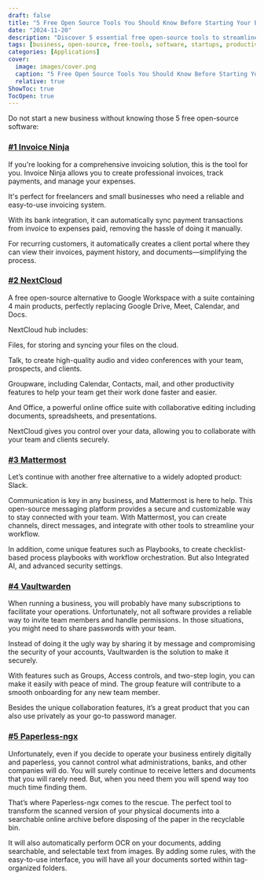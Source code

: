 ```yaml
---
draft: false
title: "5 Free Open Source Tools You Should Know Before Starting Your Business"
date: "2024-11-20"
description: "Discover 5 essential free open-source tools to streamline your business operations. From invoicing to file storage, team communication, password management, and document digitization, these tools are designed to boost productivity and security for startups and small businesses."
tags: [business, open-source, free-tools, software, startups, productivity, invoicing, storage, communication, password-management, document-management]
categories: [Applications]
cover:
  image: images/cover.png
  caption: "5 Free Open Source Tools You Should Know Before Starting Your Business"
  relative: true
ShowToc: true
TocOpen: true
---
```



Do not start a new business without knowing those 5 free open\-source software:

### [\#1 Invoice Ninja](https://octabyte.io/applications/crm-erp/invoiceninja)

If you're looking for a comprehensive invoicing solution, this is the tool for you. Invoice Ninja allows you to create professional invoices, track payments, and manage your expenses.

It's perfect for freelancers and small businesses who need a reliable and easy\-to\-use invoicing system.

With its bank integration, it can automatically sync payment transactions from invoice to expenses paid, removing the hassle of doing it manually.

For recurring customers, it automatically creates a client portal where they can view their invoices, payment history, and documents—simplifying the process.


### [\#2 NextCloud](https://octabyte.io/hosting-and-infrastructure/storage/nextcloud)

A free open\-source alternative to Google Workspace with a suite containing 4 main products, perfectly replacing Google Drive, Meet, Calendar, and Docs.

NextCloud hub includes:

Files, for storing and syncing your files on the cloud.

Talk, to create high\-quality audio and video conferences with your team, prospects, and clients.

Groupware, including Calendar, Contacts, mail, and other productivity features to help your team get their work done faster and easier.

And Office, a powerful online office suite with collaborative editing including documents, spreadsheets, and presentations.

NextCloud gives you control over your data, allowing you to collaborate with your team and clients securely.


### [\#3 Mattermost](https://octabyte.io/applications/live-chat/mattermost)

Let’s continue with another free alternative to a widely adopted product: Slack.

Communication is key in any business, and Mattermost is here to help. This open\-source messaging platform provides a secure and customizable way to stay connected with your team. With Mattermost, you can create channels, direct messages, and integrate with other tools to streamline your workflow.

In addition, come unique features such as Playbooks, to create checklist\-based process playbooks with workflow orchestration. But also Integrated AI, and advanced security settings.

### [\#4 Vaultwarden](https://octabyte.io/applications/password-manager/vaultwarden)

When running a business, you will probably have many subscriptions to facilitate your operations. Unfortunately, not all software provides a reliable way to invite team members and handle permissions. In those situations, you might need to share passwords with your team.

Instead of doing it the ugly way by sharing it by message and compromising the security of your accounts, Vaultwarden is the solution to make it securely.

With features such as Groups, Access controls, and two\-step login, you can make it easily with peace of mind. The group feature will contribute to a smooth onboarding for any new team member.

Besides the unique collaboration features, it’s a great product that you can also use privately as your go\-to password manager.

### [\#5 Paperless\-ngx](https://octabyte.io/hosting-and-infrastructure/storage/paperless-ngx)

Unfortunately, even if you decide to operate your business entirely digitally and paperless, you cannot control what administrations, banks, and other companies will do. You will surely continue to receive letters and documents that you will rarely need. But, when you need them you will spend way too much time finding them.

That’s where Paperless\-ngx comes to the rescue. The perfect tool to transform the scanned version of your physical documents into a searchable online archive before disposing of the paper in the recyclable bin.

It will also automatically perform OCR on your documents, adding searchable, and selectable text from images. By adding some rules, with the easy\-to\-use interface, you will have all your documents sorted within tag\-organized folders.




